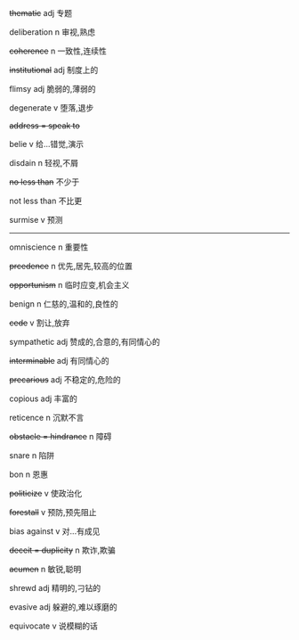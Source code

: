~~thematic~~		adj		专题

deliberation		n		审视,熟虑

~~coherence~~		n		一致性,连续性

~~institutional~~		adj		制度上的

flimsy		adj		脆弱的,薄弱的

degenerate		v		堕落,退步

~~address = speak to~~

belie		v		给...错觉,演示

disdain		n		轻视,不屑

~~no less than~~		不少于

not less than		不比更

surmise		v		预测

------

omniscience		n		重要性

~~prcedence~~		n		优先,居先,较高的位置

~~opportunism~~		n		临时应变,机会主义

benign		n		仁慈的,温和的,良性的

~~cede~~		v		割让,放弃

sympathetic		adj		赞成的,合意的,有同情心的

~~interminable~~		adj		有同情心的

~~precarious~~		adj		不稳定的,危险的

copious		adj		丰富的

reticence		n		沉默不言

~~obstacle = hindrance~~		n		障碍

snare		n		陷阱

bon		n		恩惠

~~politicize~~		v		使政治化

~~forestall~~		v		预防,预先阻止

bias against		v		对...有成见

~~deceit = duplicity~~		n		欺诈,欺骗

~~acumen~~		n		敏锐,聪明

shrewd		adj		精明的,刁钻的

evasive		adj		躲避的,难以琢磨的

equivocate		v		说模糊的话